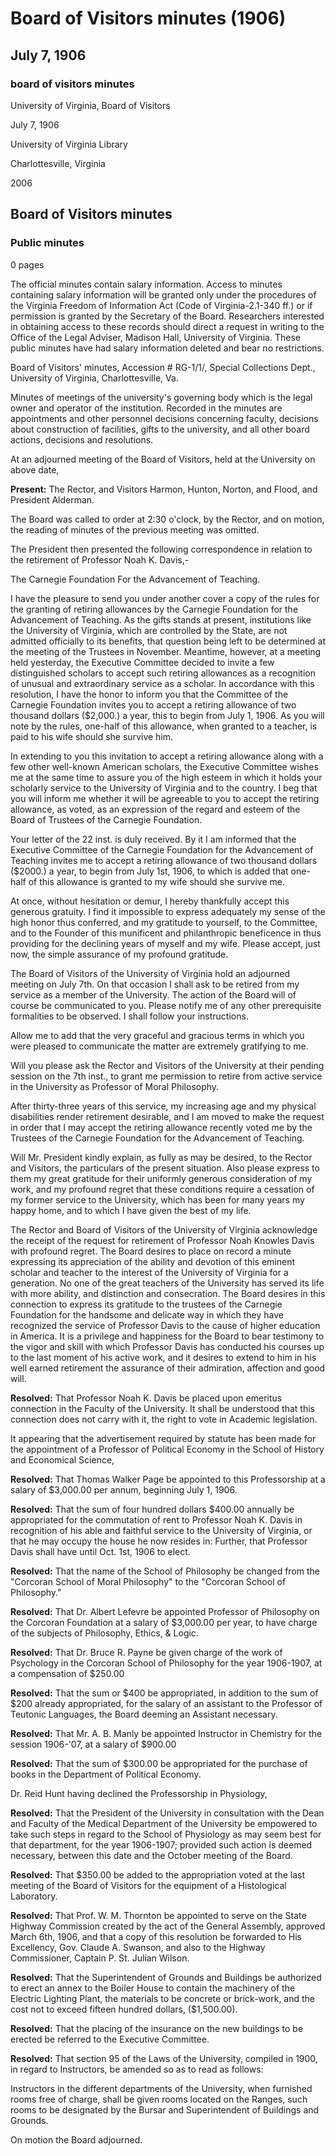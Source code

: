 <!-- llmformatted -->
# Board of Visitors minutes (1906)

## July 7, 1906

### board of visitors minutes

University of Virginia, Board of Visitors

July 7, 1906

University of Virginia Library

Charlottesville, Virginia

2006

## Board of Visitors minutes

### Public minutes

0 pages

The official minutes contain salary information. Access to minutes containing salary information will be granted only under the procedures of the Virginia Freedom of Information Act (Code of Virginia-2.1-340 ff.) or if permission is granted by the Secretary of the Board. Researchers interested in obtaining access to these records should direct a request in writing to the Office of the Legal Adviser, Madison Hall, University of Virginia. These public minutes have had salary information deleted and bear no restrictions.

Board of Visitors' minutes, Accession # RG-1/1/, Special Collections Dept., University of Virginia, Charlottesville, Va.

Minutes of meetings of the university's governing body which is the legal owner and operator of the institution. Recorded in the minutes are appointments and other personnel decisions concerning faculty, decisions about construction of facilities, gifts to the university, and all other board actions, decisions and resolutions.

At an adjourned meeting of the Board of Visitors, held at the University on above date,

**Present:** The Rector, and Visitors Harmon, Hunton, Norton, and Flood, and President Alderman.

The Board was called to order at 2:30 o'clock, by the Rector, and on motion, the reading of minutes of the previous meeting was omitted.

The President then presented the following correspondence in relation to the retirement of Professor Noah K. Davis,-

The Carnegie Foundation For the Advancement of Teaching.

I have the pleasure to send you under another cover a copy of the rules for the granting of retiring allowances by the Carnegie Foundation for the Advancement of Teaching. As the gifts stands at present, institutions like the University of Virginia, which are controlled by the State, are not admitted officially to its benefits, that question being left to be determined at the meeting of the Trustees in November. Meantime, however, at a meeting held yesterday, the Executive Committee decided to invite a few distinguished scholars to accept such retiring allowances as a recognition of unusual and extraordinary service as a scholar. In accordance with this resolution, I have the honor to inform you that the Committee of the Carnegie Foundation invites you to accept a retiring allowance of two thousand dollars ($2,000.) a year, this to begin from July 1, 1906. As you will note by the rules, one-half of this allowance, when granted to a teacher, is paid to his wife should she survive him.

In extending to you this invitation to accept a retiring allowance along with a few other well-known American scholars, the Executive Committee wishes me at the same time to assure you of the high esteem in which it holds your scholarly service to the University of Virginia and to the country. I beg that you will inform me whether it will be agreeable to you to accept the retiring allowance, as voted, as an expression of the regard and esteem of the Board of Trustees of the Carnegie Foundation.

Your letter of the 22 inst. is duly received. By it I am informed that the Executive Committee of the Carnegie Foundation for the Advancement of Teaching invites me to accept a retiring allowance of two thousand dollars ($2000.) a year, to begin from July 1st, 1906, to which is added that one-half of this allowance is granted to my wife should she survive me.

At once, without hesitation or demur, I hereby thankfully accept this generous gratuity. I find it impossible to express adequately my sense of the high honor thus conferred, and my gratitude to yourself, to the Committee, and to the Founder of this munificent and philanthropic beneficence in thus providing for the declining years of myself and my wife. Please accept, just now, the simple assurance of my profound gratitude.

The Board of Visitors of the University of Virginia hold an adjourned meeting on July 7th. On that occasion I shall ask to be retired from my service as a member of the University. The action of the Board will of course be communicated to you. Please notify me of any other prerequisite formalities to be observed. I shall follow your instructions.

Allow me to add that the very graceful and gracious terms in which you were pleased to communicate the matter are extremely gratifying to me.

Will you please ask the Rector and Visitors of the University at their pending session on the 7th inst., to grant me permission to retire from active service in the University as Professor of Moral Philosophy.

After thirty-three years of this service, my increasing age and my physical disabilities render retirement desirable, and I am moved to make the request in order that I may accept the retiring allowance recently voted me by the Trustees of the Carnegie Foundation for the Advancement of Teaching.

Will Mr. President kindly explain, as fully as may be desired, to the Rector and Visitors, the particulars of the present situation. Also please express to them my great gratitude for their uniformly generous consideration of my work, and my profound regret that these conditions require a cessation of my former service to the University, which has been for many years my happy home, and to which I have given the best of my life.

The Rector and Board of Visitors of the University of Virginia acknowledge the receipt of the request for retirement of Professor Noah Knowles Davis with profound regret. The Board desires to place on record a minute expressing its appreciation of the ability and devotion of this eminent scholar and teacher to the interest of the University of Virginia for a generation. No one of the great teachers of the University has served its life with more ability, and distinction and consecration. The Board desires in this connection to express its gratitude to the trustees of the Carnegie Foundation for the handsome and delicate way in which they have recognized the service of Professor Davis to the cause of higher education in America. It is a privilege and happiness for the Board to bear testimony to the vigor and skill with which Professor Davis has conducted his courses up to the last moment of his active work, and it desires to extend to him in his well earned retirement the assurance of their admiration, affection and good will.

**Resolved:** That Professor Noah K. Davis be placed upon emeritus connection in the Faculty of the University. It shall be understood that this connection does not carry with it, the right to vote in Academic legislation.

It appearing that the advertisement required by statute has been made for the appointment of a Professor of Political Economy in the School of History and Economical Science,

**Resolved:** That Thomas Walker Page be appointed to this Professorship at a salary of $3,000.00 per annum, beginning July 1, 1906.

**Resolved:** That the sum of four hundred dollars $400.00 annually be appropriated for the commutation of rent to Professor Noah K. Davis in recognition of his able and faithful service to the University of Virginia, or that he may occupy the house he now resides in: Further, that Professor Davis shall have until Oct. 1st, 1906 to elect.

**Resolved:** That the name of the School of Philosophy be changed from the "Corcoran School of Moral Philosophy" to the "Corcoran School of Philosophy."

**Resolved:** That Dr. Albert Lefevre be appointed Professor of Philosophy on the Corcoran Foundation at a salary of $3,000.00 per year, to have charge of the subjects of Philosophy, Ethics, & Logic.

**Resolved:** That Dr. Bruce R. Payne be given charge of the work of Psychology in the Corcoran School of Philosophy for the year 1906-1907, at a compensation of $250.00

**Resolved:** That the sum or $400 be appropriated, in addition to the sum of $200 already appropriated, for the salary of an assistant to the Professor of Teutonic Languages, the Board deeming an Assistant necessary.

**Resolved:** That Mr. A. B. Manly be appointed Instructor in Chemistry for the session 1906-'07, at a salary of $900.00

**Resolved:** That the sum of $300.00 be appropriated for the purchase of books in the Department of Political Economy.

Dr. Reid Hunt having declined the Professorship in Physiology,

**Resolved:** That the President of the University in consultation with the Dean and Faculty of the Medical Department of the University be empowered to take such steps in regard to the School of Physiology as may seem best for that department, for the year 1906-1907; provided such action is deemed necessary, between this date and the October meeting of the Board.

**Resolved:** That $350.00 be added to the appropriation voted at the last meeting of the Board of Visitors for the equipment of a Histological Laboratory.

**Resolved:** That Prof. W. M. Thornton be appointed to serve on the State Highway Commission created by the act of the General Assembly, approved March 6th, 1906, and that a copy of this resolution be forwarded to His Excellency, Gov. Claude A. Swanson, and also to the Highway Commissioner, Captain P. St. Julian Wilson.

**Resolved:** That the Superintendent of Grounds and Buildings be authorized to erect an annex to the Boiler House to contain the machinery of the Electric Lighting Plant, the materials to be concrete or brick-work, and the cost not to exceed fifteen hundred dollars, ($1,500.00).

**Resolved:** That the placing of the insurance on the new buildings to be erected be referred to the Executive Committee.

**Resolved:** That section 95 of the Laws of the University, compiled in 1900, in regard to Instructors, be amended so as to read as follows:

Instructors in the different departments of the University, when furnished rooms free of charge, shall be given rooms located on the Ranges, such rooms to be designated by the Bursar and Superintendent of Buildings and Grounds.

On motion the Board adjourned.
